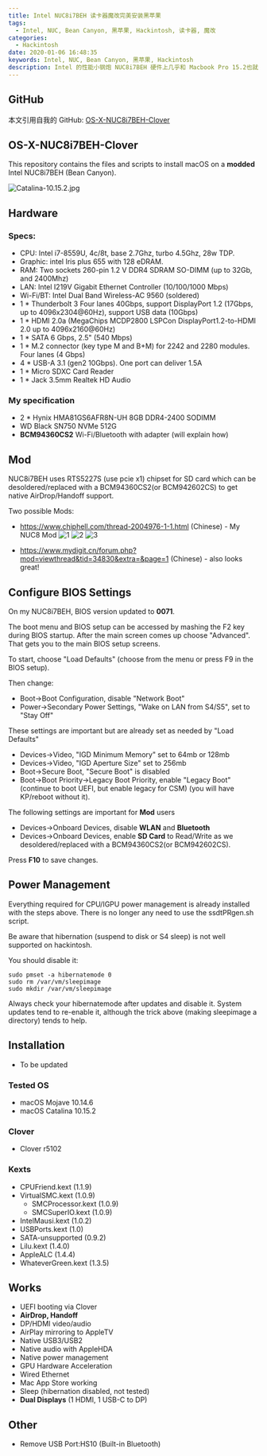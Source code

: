 ```yaml
---
title: Intel NUC8i7BEH 读卡器魔改完美安装黑苹果
tags:
  - Intel, NUC, Bean Canyon, 黑苹果, Hackintosh, 读卡器, 魔改
categories:
  - Hackintosh
date: 2020-01-06 16:48:35
keywords: Intel, NUC, Bean Canyon, 黑苹果, Hackintosh
description: Intel 的性能小钢炮 NUC8i7BEH 硬件上几乎和 Macbook Pro 15.2也就是2018款的13寸 MBP 顶配一样，除了板载的无线网卡和蓝牙，理论可以安装黑苹果，而且在数码之家网友 laice 的努力下，实现了读卡器魔改加装苹果原装无线网卡，完美解决无线和蓝牙的问题。
---
```


## GitHub
本文引用自我的 GitHub:
[OS-X-NUC8i7BEH-Clover](https://github.com/randyzhong/OS-X-NUC8i7BEH-Clover)

## OS-X-NUC8i7BEH-Clover
This repository contains the files and scripts to install macOS on a **modded** Intel NUC8i7BEH (Bean Canyon).

![Catalina-10.15.2.jpg](https://i.loli.net/2020/01/05/cpzUulMALTbi21F.jpg)

## Hardware
### Specs:
- CPU: Intel i7-8559U, 4c/8t, base 2.7Ghz, turbo 4.5Ghz, 28w TDP.
- Graphic: intel Iris plus 655 with 128 eDRAM.
- RAM: Two sockets 260-pin 1.2 V DDR4 SDRAM SO-DIMM (up to 32Gb, and 2400Mhz)
- LAN: Intel I219V Gigabit Ethernet Controller (10/100/1000 Mbps)
- Wi-Fi/BT: Intel Dual Band Wireless-AC 9560 (soldered)
- 1 * Thunderbolt 3 Four lanes 40Gbps, support DisplayPort 1.2 (17Gbps, up to 4096x2304@60Hz), support USB data (10Gbps)
- 1 * HDMI 2.0a (MegaChips MCDP2800 LSPCon DisplayPort1.2-to-HDMI 2.0 up to 4096x2160@60Hz)
- 1 * SATA 6 Gbps, 2.5" (540 Mbps)
- 1 * M.2 connector (key type M and B+M) for 2242 and 2280 modules. Four lanes (4 Gbps)
- 4 * USB-A 3.1 (gen2 10Gbps). One port can deliver 1.5A
- 1 * Micro SDXC Card Reader
- 1 * Jack 3.5mm Realtek HD Audio

### My specification
- 2 * Hynix HMA81GS6AFR8N-UH 8GB DDR4-2400 SODIMM
- WD Black SN750 NVMe 512G
- **BCM94360CS2** Wi-Fi/Bluetooth with adapter (will explain how)

## Mod
NUC8i7BEH uses RTS5227S (use pcie x1) chipset for SD card which can be desoldered/replaced with a BCM94360CS2(or BCM942602CS) to get native AirDrop/Handoff support.

Two possible Mods:
- https://www.chiphell.com/thread-2004976-1-1.html (Chinese) - My NUC8 Mod
![1](https://www.tonymacx86.com/attachments/193557c1jhu2heyxjjl8w8-jpg.422678/)
![2](https://www.tonymacx86.com/attachments/200739bhrnx7stnmnxej9z-jpg.422679/)
![3](https://www.tonymacx86.com/attachments/204632xl75bq1uwbil2i8g-jpg.422686/)

- https://www.mydigit.cn/forum.php?mod=viewthread&tid=34830&extra=&page=1 (Chinese) - also looks great!

## Configure BIOS Settings
On my NUC8i7BEH, BIOS version updated to **0071**.

The boot menu and BIOS setup can be accessed by mashing the F2 key during BIOS startup. After the main screen comes up choose "Advanced". That gets you to the main BIOS setup screens.

To start, choose "Load Defaults" (choose from the menu or press F9 in the BIOS setup).

Then change:
- Boot->Boot Configuration, disable "Network Boot"
- Power->Secondary Power Settings, "Wake on LAN from S4/S5", set to "Stay Off"

These settings are important but are already set as needed by "Load Defaults"
- Devices->Video, "IGD Minimum Memory" set to 64mb or 128mb
- Devices->Video, "IGD Aperture Size" set to 256mb
- Boot->Secure Boot, "Secure Boot" is disabled
- Boot->Boot Priority->Legacy Boot Priority, enable "Legacy Boot" (continue to boot UEFI, but enable legacy for CSM)
(you will have KP/reboot without it).

The following settings are important for **Mod** users
- Devices->Onboard Devices, disable **WLAN** and **Bluetooth**
- Devices->Onboard Devices, enable **SD Card** to Read/Write as we desoldered/replaced with a BCM94360CS2(or BCM942602CS).

Press **F10** to save changes.


## Power Management

Everything required for CPU/IGPU power management is already installed with the steps above.
There is no longer any need to use the ssdtPRgen.sh script.

Be aware that hibernation (suspend to disk or S4 sleep) is not well supported on hackintosh.

You should disable it:
```
sudo pmset -a hibernatemode 0
sudo rm /var/vm/sleepimage
sudo mkdir /var/vm/sleepimage
```
Always check your hibernatemode after updates and disable it. System updates tend to re-enable it, although the trick above (making sleepimage a directory) tends to help.



## Installation
- To be updated

### Tested OS
- macOS Mojave 10.14.6
- macOS Catalina 10.15.2

### Clover
- Clover r5102

### Kexts
- CPUFriend.kext (1.1.9)
- VirtualSMC.kext (1.0.9)
  - SMCProcessor.kext (1.0.9)
  - SMCSuperIO.kext (1.0.9)
- IntelMausi.kext (1.0.2)
- USBPorts.kext (1.0)
- SATA-unsupported (0.9.2)
- Lilu.kext (1.4.0)
- AppleALC (1.4.4)
- WhateverGreen.kext (1.3.5)

## Works
- UEFI booting via Clover
- **AirDrop, Handoff** 
- DP/HDMI video/audio
- AirPlay mirroring to AppleTV
- Native USB3/USB2
- Native audio with AppleHDA
- Native power management
- GPU Hardware Acceleration
- Wired Ethernet
- Mac App Store working
- Sleep (hibernation disabled, not tested)
- **Dual Displays** (1 HDMI, 1 USB-C to DP)

## Other
- Remove USB Port:HS10 (Built-in Bluetooth)